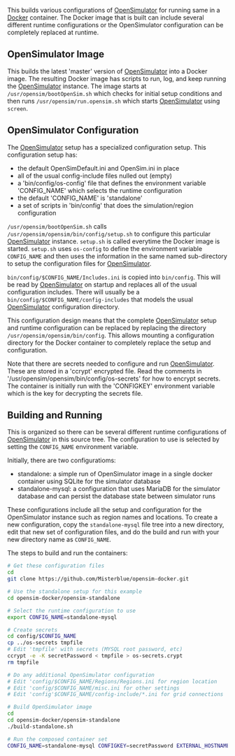 This builds various configurations of [OpenSimulator] for running same
in a [Docker] container. The Docker image that is built can include
several different runtime configurations or the OpenSimulator configuration
can be completely replaced at runtime.

## OpenSimulator Image

This builds the latest 'master' version of [OpenSimulator] into a Docker image.
The resulting Docker image has scripts
to run, log, and keep running the [OpenSimulator] instance. The image starts at
`/usr/opensim/bootOpenSim.sh` which checks for initial setup conditions and
then runs `/usr/opensim/run.opensim.sh` which starts [OpenSimulator] using `screen`.

## OpenSimulator Configuration

The [OpenSimulator] setup has a specialized configuration setup. This configuration
setup has:

- the default OpenSimDefault.ini and OpenSim.ini in place
- all of the usual config-include files nulled out (empty)
- a 'bin/config/os-config' file that defines the environment variable 'CONFIG_NAME' which selects the runtime configuration
- the default 'CONFIG_NAME' is 'standalone'
- a set of scripts in 'bin/config' that does the simulation/region configuration

`/usr/opensim/bootOpenSim.sh` calls `/usr/opensim/opensim/bin/config/setup.sh` to
configure this particular [OpenSimulator] instance. `setup.sh` is called everytime
the Docker image is started. `setup.sh` uses `os-config` to define the environment
variable `CONFIG_NAME` and then uses the information in the same named sub-directory
to setup the configuration files for [OpenSimulator].

`bin/config/$CONFIG_NAME/Includes.ini` is copied into `bin/config`. This will be read
by [OpenSimulator] on startup and replaces all of the usual configuration includes.
There will usually be a `bin/config/$CONFIG_NAME/config-includes` that models the
usual [OpenSimulator] configuration directory.

This configuration design means that the complete [OpenSimulator] setup and
runtime configuration can be replaced by replacing the directory
`/usr/opensim/opensim/bin/config`. This allows mounting a configuration directory
for the Docker container to completely replace the setup and configuration.

Note that there are secrets needed to configure and run [OpenSimulator].
These are stored in a 'ccrypt' encrypted file. Read the comments in
'/usr/opensim/opensim/bin/config/os-secrets' for how to encrypt secrets.
The container is initially run with the 'CONFIGKEY' environment variable
which is the key for decrypting the secrets file.

## Building and Running

This is organized so there can be several different runtime configurations
of [OpenSimulator] in this source tree.
The configuration to use is selected by setting the `CONFIG_NAME`
environment variable.

Initially, there are two configuratioms:

- standalone: a simple run of OpenSimulator image in a single docker container using SQLite for the simulator database
- standalone-mysql: a configuration that uses MariaDB for the simulator database and can persist the database state between simulator runs

These configurations include all the setup and configuration for the
OpenSimulator instance such as region names and locations.
To create a new configuration, copy the `standalone-mysql` file tree into
a new directory, edit that new set of configuration files, and
do the build and run with your new directory name as `CONFIG_NAME`.

The steps to build and run the containers:

```bash
# Get these configuration files
cd
git clone https://github.com/Misterblue/opensim-docker.git

# Use the standalone setup for this example
cd opensim-docker/opensim-standalone

# Select the runtime configuration to use
export CONFIG_NAME=standalone-mysql

# Create secrets
cd config/$CONFIG_NAME
cp ../os-secrets tmpfile
# Edit 'tmpfile' with secrets (MYSQL root password, etc)
ccrypt -e -K secretPassword < tmpfile > os-secrets.crypt
rm tmpfile

# Do any additional OpenSimulator configuration
# Edit 'config/$CONFIG_NAME/Regions/Regions.ini for region location
# Edit 'config/$CONFIG_NAME/misc.ini for other settings
# Edit 'config'$CONFIG_NAME/config-include/*.ini for grid connections

# Build OpenSimulator image
cd
cd opensim-docker/opensim-standalone
./build-standalone.sh

# Run the composed container set
CONFIG_NAME=standalone-mysql CONFIGKEY=secretPassword EXTERNAL_HOSTNAME=whateverTheHostnameIs ./run-standalone.sh

```

[OpenSimulator]: https://opensimulator.org
[Docker]: https://www.docker.com

